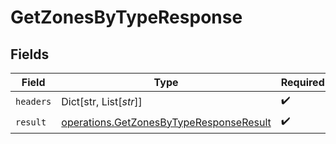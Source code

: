 # GetZonesByTypeResponse


## Fields

| Field                                                                                              | Type                                                                                               | Required                                                                                           | Description                                                                                        |
| -------------------------------------------------------------------------------------------------- | -------------------------------------------------------------------------------------------------- | -------------------------------------------------------------------------------------------------- | -------------------------------------------------------------------------------------------------- |
| `headers`                                                                                          | Dict[str, List[*str*]]                                                                             | :heavy_check_mark:                                                                                 | N/A                                                                                                |
| `result`                                                                                           | [operations.GetZonesByTypeResponseResult](../../models/operations/getzonesbytyperesponseresult.md) | :heavy_check_mark:                                                                                 | N/A                                                                                                |